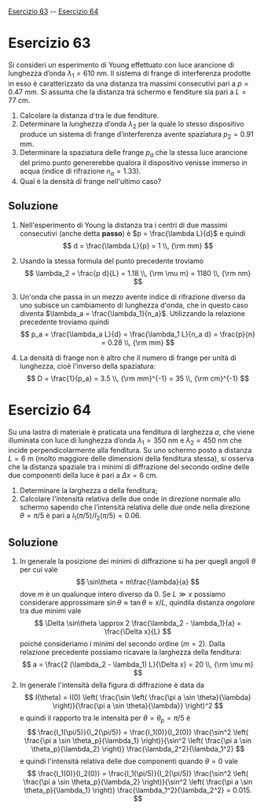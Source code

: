 <!--
.. title: Esercizi sulle onde elettromagnetiche
.. slug: fisica2-esercizi-onde
.. date: 2023-07-03 17:41:10 UTC+02:00
.. tags: 
.. category: didattica
.. link: 
.. description: 
.. type: text
.. has_math: true
-->

[Esercizio 63](#esercizio-63) -- [Esercizio 64](#esercizio-64)

# Esercizio 63

Si consideri un esperimento di Young effettuato con luce arancione di lunghezza d’onda $\lambda_1 = 610$ nm. Il sistema di frange di interferenza prodotte in esso è caratterizzato da una distanza tra massimi consecutivi pari a $p = 0.47$ mm. Si assuma che la distanza tra schermo e fenditure sia pari a $L = 77$ cm.

1. Calcolare la distanza $d$ tra le due fenditure.
2. Determinare la lunghezza d’onda $\lambda_2$ per la quale lo stesso dispositivo produce un sistema di frange d’interferenza avente spaziatura $p_2 = 0.91$ mm.
3. Determinare la spaziatura delle frange $p_a$ che la stessa luce arancione del primo punto genererebbe qualora il dispositivo venisse immerso in acqua (indice di rifrazione $n_a = 1.33$).
3. Qual è la densità di frange nell'ultimo caso?

## Soluzione

1. Nell'esperimento di Young la distanza tra i centri di due massimi consecutivi (anche detta **passo**) è $p = \frac{\lambda L}{d}$ e quindi
$$
d = \frac{\lambda L}{p} = 1 \\, {\rm mm}
$$
2. Usando la stessa formula del punto precedente troviamo
$$
\lambda_2 = \frac{p d}{L} = 1.18 \\, {\rm \mu m} = 1180 \\, {\rm nm}
$$
3. Un'onda che passa in un mezzo avente indice di rifrazione diverso da uno subisce un cambiamento di lunghezza d'onda, che in questo caso diventa $\lambda_a = \frac{\lambda_1}{n_a}$. Utilizzando la relazione precedente troviamo quindi
$$
p_a = \frac{\lambda_a L}{d} = \frac{\lambda_1 L}{n_a d} = \frac{p}{n} = 0.28 \\, {\rm mm}
$$

4. La densità di frange non è altro che il numero di frange per unità di lunghezza, cioè l'inverso della spaziatura:
$$
D = \frac{1}{p_a} = 3.5 \\, {\rm mm}^{-1} = 35 \\, {\rm cm}^{-1}
$$

# Esercizio 64

Su una lastra di materiale è praticata una fenditura di larghezza $a$, che viene illuminata con luce di lunghezza d’onda $\lambda_1 = 350$ nm e $\lambda_2 = 450$ nm che incide perpendicolarmente alla fenditura. Su uno schermo posto a distanza $L = 6$ m (molto maggiore delle dimensioni della fenditura stessa), si osserva che la distanza spaziale tra i minimi di diffrazione del secondo ordine delle due componenti della luce è pari a $\Delta x = 6$ cm.

1. Determinare la larghezza $a$ della fenditura;
2. Calcolare l'intensità relativa delle due onde in direzione normale allo schermo sapendo che l’intensità relativa delle due onde nella direzione $\theta = \pi / 5$ è pari a $I_1(\pi / 5) / I_2(\pi/5) = 0.06$.

## Soluzione

1. In generale la posizione dei minimi di diffrazione si ha per quegli angoli $\theta$ per cui vale
$$
\sin\theta = m\frac{\lambda}{a}
$$
dove $m$ è un qualunque intero diverso da 0. Se $L \gg x$ possiamo considerare approssimare $\sin \theta \approx \tan \theta \approx x / L$, quindila distanza *angolare* tra due minimi vale
$$
\Delta \sin\theta \approx 2 \frac{\lambda_2 - \lambda_1}{a} = \frac{\Delta x}{L}
$$
poiché consideriamo i minimi del secondo ordine ($m = 2$). Dalla relazione precedente possiamo ricavare la larghezza della fenditura:
$$
a = \frac{2 (\lambda_2 - \lambda_1) L}{\Delta x} = 20 \\, {\rm \mu m}
$$
3. In generale l'intensità della figura di diffrazione è data da
$$
I(\theta) = I(0) \left( \frac{\sin \left(  \frac{\pi a \sin \theta}{\lambda} \right)}{\frac{\pi a \sin \theta}{\lambda}} \right)^2
$$
e quindi il rapporto tra le intensità per $\theta = \theta_p = \pi / 5$ è
$$
\frac{I_1(\pi/5)}{I_2(\pi/5)} = \frac{I_1(0)}{I_2(0)} \frac{\sin^2 \left(  \frac{\pi a \sin \theta_p}{\lambda_1} \right)}{\sin^2 \left(  \frac{\pi a \sin \theta_p}{\lambda_2} \right)} \frac{\lambda_2^2}{\lambda_1^2}
$$
e quindi l'intensità relativa delle due componenti quando $\theta = 0$ vale
$$
\frac{I_1(0)}{I_2(0)} = \frac{I_1(\pi/5)}{I_2(\pi/5)} \frac{\sin^2 \left(  \frac{\pi a \sin \theta_p}{\lambda_2} \right)}{\sin^2 \left(  \frac{\pi a \sin \theta_p}{\lambda_1} \right)} \frac{\lambda_1^2}{\lambda_2^2} = 0.015.
$$
